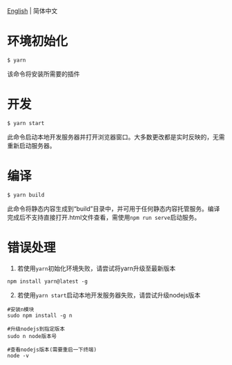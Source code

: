 [English](./README.md) | 简体中文

# 环境初始化

```
$ yarn
```

该命令将安装所需要的插件

# 开发

```
$ yarn start
```

此命令启动本地开发服务器并打开浏览器窗口。大多数更改都是实时反映的，无需重新启动服务器。

# 编译

```
$ yarn build
```

此命令将静态内容生成到“build”目录中，并可用于任何静态内容托管服务。编译完成后不支持直接打开.html文件查看，需使用`npm run serve`启动服务。

# 错误处理
1. 若使用`yarn`初始化环境失败，请尝试将yarn升级至最新版本
```
npm install yarn@latest -g
```
2. 若使用`yarn start`启动本地开发服务器失败，请尝试升级nodejs版本
```
#安装n模块
sudo npm install -g n

#升级nodejs到指定版本
sudo n node版本号

#查看nodejs版本(需要重启一下终端)
node -v
```


